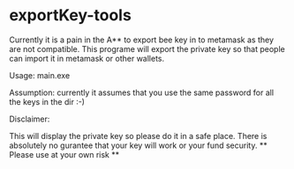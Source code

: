 # exportKey-tools
Currently it is a pain in the A** to export bee key in to metamask as they are not compatible. This programe will export the private key so that people can import it in metamask or other wallets.

Usage: main.exe <sourceDirContainingBeeKeys> <password>
 
Assumption: currently it assumes that you use the same password for all the keys in the dir :-)

Disclaimer:

This will display the private key so please do it in a safe place.
There is absolutely no gurantee that your key will work or your fund security.
** Please use at your own risk **
 
